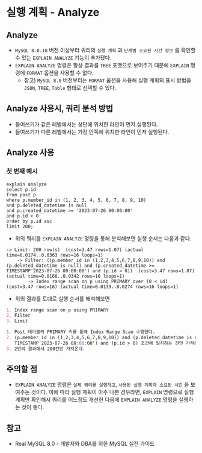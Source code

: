 # 실행 계획 - Analyze

## Analyze

- `MySQL 8.0.18` 버전 이상부터 쿼리의 `실행 계획` 과 `단계별 소요된 시간 정보` 를 확인할 수 있는 `EXPLAIN ANALYZE` 기능이 추가됐다.
- `EXPLAIN ANALYZE` 명령은 항상 결과를 `TREE` 포맷으로 보여주기 때문에 `EXPLAIN` 명령에 `FORMAT` 옵션을 사용할 수 없다.
    - 참고) `MySQL 8.0` 버전부터는 `FORMAT` 옵션을 사용해 실행 계획의 표시 방법을 `JSON`, `TREE`, `Table` 형태로 선택할 수 있다.

## Analyze 사용시, 쿼리 분석 방법

- 들여쓰기가 같은 레벨에서는 상단에 위치한 라인이 먼저 실행된다.
- 들여쓰기가 다른 레벨에서는 가장 안쪽에 위치한 라인이 먼저 실행된다.

## Analyze 사용

### 첫 번째 예시

```mysql
explain analyze
select p.id
from post p
where p.member_id in (1, 2, 3, 4, 5, 6, 7, 8, 9, 10)
and p.deleted_datetime is null
and p.created_datetime >= '2023-07-26 00:00:00'
and p.id > 0
order by p.id asc
limit 200;
```

- 위의 쿼리를 `EXPLAIN ANALYZE` 명령을 통해 분석해보면 실행 순서는 다음과 같다.

```
-> Limit: 200 row(s)  (cost=3.47 rows=1.07) (actual time=0.0174..0.0363 rows=16 loops=1)
    -> Filter: ((p.member_id in (1,2,3,4,5,6,7,8,9,10)) and (p.deleted_datetime is null) and (p.created_datetime >= TIMESTAMP'2023-07-26 00:00:00') and (p.id > 0))  (cost=3.47 rows=1.07) (actual time=0.0166..0.0342 rows=16 loops=1)
        -> Index range scan on p using PRIMARY over (0 < id)  (cost=3.47 rows=16) (actual time=0.0139..0.0274 rows=16 loops=1)
```

- 위의 결과를 토대로 실행 순서를 해석해보면

```markdown
1. Index range scan on p using PRIMARY
2. Filter
3. Limit
```

```markdown
1. Post 테이블의 PRIMARY 키를 통해 Index Range Scan 수행한다.
2. (p.member_id in (1,2,3,4,5,6,7,8,9,10)) and (p.deleted_datetime is null) and (p.created_datetime >=
   TIMESTAMP'2023-07-26 00:00:00') and (p.id > 0) 조건에 일치하는 건만 가져온다.
3. 2번의 결과에서 200건만 가져온다.
```

## 주의할 점

- `EXPLAIN ANALYZE` 명령은 `실제 쿼리를 실행하고`, `사용된 실행 계획과 소요된 시간` 을 보여주는 것이다. 이에 따라 실행 계획이 아주 나쁜 경우라면, `EXPLAIN` 명령으로 실행 계획만
  확인해서 쿼리를 어느정도 개선한 다음에 `EXPLAIN ANALYZE` 명령을 실행하는 것이 좋다.

## 참고

- Real MySQL 8.0 - 개발자와 DBA를 위한 MySQL 실전 가이드 
